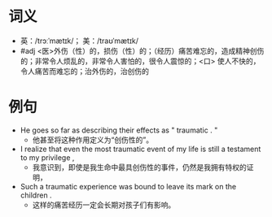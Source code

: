 # 词义
- 英：/trɔːˈmætɪk/； 美：/traʊˈmætɪk/
- #adj <医>外伤（性）的，损伤（性）的；（经历）痛苦难忘的，造成精神创伤的；非常令人烦乱的，非常令人害怕的，很令人震惊的；<口> 使人不快的，令人痛苦而难忘的；治外伤的，治创伤的
# 例句
- He goes so far as describing their effects as " traumatic . "
	- 他甚至将这种作用定义为“创伤性的”。
- I realize that even the most traumatic event of my life is still a testament to my privilege ,
	- 我意识到，即使是我生命中最具创伤性的事件，仍然是我拥有特权的证明，
- Such a traumatic experience was bound to leave its mark on the children .
	- 这样的痛苦经历一定会长期对孩子们有影响。
